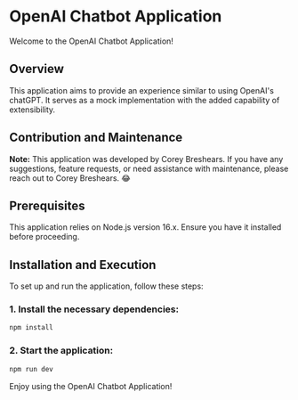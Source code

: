 # OpenAI Chatbot Application

Welcome to the OpenAI Chatbot Application!

## Overview

This application aims to provide an experience similar to using OpenAI's chatGPT. It serves as a mock implementation with the added capability of extensibility.

## Contribution and Maintenance

**Note:** This application was developed by Corey Breshears. If you have any suggestions, feature requests, or need assistance with maintenance, please reach out to Corey Breshears. 😂

## Prerequisites

This application relies on Node.js version 16.x. Ensure you have it installed before proceeding.

## Installation and Execution

To set up and run the application, follow these steps:

### 1. Install the necessary dependencies:

```bash
npm install
```

### 2. Start the application:

```bash
npm run dev
```

Enjoy using the OpenAI Chatbot Application!
